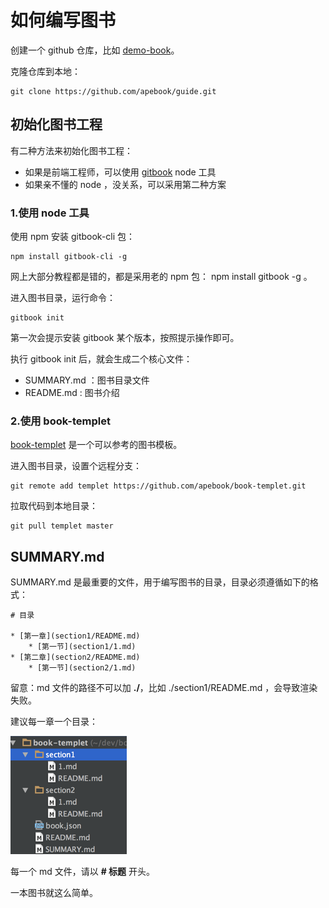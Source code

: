 # 如何编写图书

创建一个 github 仓库，比如 [demo-book](https://github.com/apebook/guide)。

克隆仓库到本地：

    git clone https://github.com/apebook/guide.git
    
## 初始化图书工程

有二种方法来初始化图书工程：

* 如果是前端工程师，可以使用 [gitbook](https://www.npmjs.com/package/gitbook) node 工具
* 如果亲不懂的 node ，没关系，可以采用第二种方案

### 1.使用 node 工具

使用 npm 安装 gitbook-cli 包：

    npm install gitbook-cli -g

网上大部分教程都是错的，都是采用老的 npm 包： npm install gitbook -g 。

进入图书目录，运行命令：

    gitbook init
    
第一次会提示安装 gitbook 某个版本，按照提示操作即可。

执行 gitbook init 后，就会生成二个核心文件：

* SUMMARY.md ：图书目录文件
* README.md : 图书介绍

### 2.使用 book-templet 

[book-templet](https://github.com/apebook/book-templet) 是一个可以参考的图书模板。

进入图书目录，设置个远程分支：

    git remote add templet https://github.com/apebook/book-templet.git

拉取代码到本地目录：

    git pull templet master

## SUMMARY.md

SUMMARY.md 是最重要的文件，用于编写图书的目录，目录必须遵循如下的格式：
    
    # 目录
    
    * [第一章](section1/README.md)
        * [第一节](section1/1.md)
    * [第二章](section2/README.md)
        * [第一节](section2/1.md) 

留意：md 文件的路径不可以加 **./**，比如 ./section1/README.md ，会导致渲染失败。

建议每一章一个目录：

![./1.png](./1.png)    

每一个 md 文件，请以 **# 标题** 开头。    
    
一本图书就这么简单。   